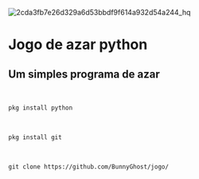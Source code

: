 
![2cda3fb7e26d329a6d53bbdf9f614a932d54a244_hq](https://user-images.githubusercontent.com/86809185/132058884-5227c76b-b095-4232-a6ab-5def4cbadeb0.jpg)

# Jogo de azar python 

## Um simples programa de azar

<br>

`pkg install python`

<br>

`pkg install git`

<br>

`git clone https://github.com/BunnyGhost/jogo/ `

<br>
